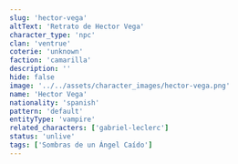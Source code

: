 ```yaml
---
slug: 'hector-vega'
altText: 'Retrato de Hector Vega'
character_type: 'npc'
clan: 'ventrue'
coterie: 'unknown'
faction: 'camarilla'
description: ''
hide: false
image: '../../assets/character_images/hector-vega.png'
name: 'Hector Vega'
nationality: 'spanish'
pattern: 'default'
entityType: 'vampire'
related_characters: ['gabriel-leclerc']
status: 'unlive'
tags: ['Sombras de un Ángel Caído']
---
```

